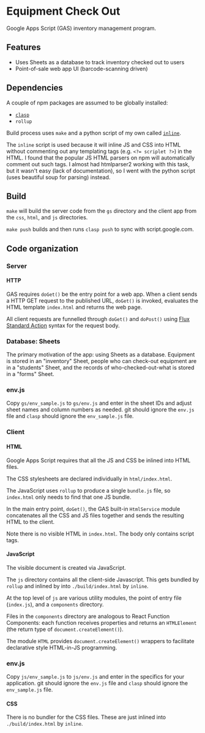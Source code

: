# Equipment Check Out

Google Apps Script (GAS) inventory management program.

## Features

- Uses Sheets as a database to track inventory checked out to users
- Point-of-sale web app UI (barcode-scanning driven)

## Dependencies

A couple of npm packages are assumed to be globally installed:

- [`clasp`](https://github.com/google/clasp)
- `rollup`

Build process uses `make` and a python script of my own called
[`inline`](https://github.com/dwmorrin/py-inline-html).

The `inline` script is used because it will inline JS and CSS into HTML without
commenting out any templating tags (e.g. `<?= scriplet ?>`) in the HTML. I
found that the popular JS HTML parsers on npm will automatically comment out such tags.
I almost had htmlparser2 working with this task, but it wasn't easy (lack of documentation),
so I went with the python script (uses beautiful soup for parsing) instead.

## Build

`make` will build the server code from the `gs` directory and the client app
from the `css`, `html`, and `js` directories.

`make push` builds and then runs `clasp push` to sync with script.google.com.

## Code organization

### Server

#### HTTP

GAS requires `doGet()` be the entry point for a web app. When a client sends
a HTTP GET request to the published URL, `doGet()` is invoked, evaluates the
HTML template `index.html` and returns the web page.

All client requests are funnelled through `doGet()` and `doPost()` using
[Flux Standard Action](https://github.com/redux-utilities/flux-standard-action)
syntax for the request body.

### Database: Sheets

The primary motivation of the app: using Sheets as a database.
Equipment is stored in an "inventory" Sheet, people who can check-out equipment
are in a "students" Sheet, and the records of who-checked-out-what is stored in
a "forms" Sheet.

### env.js

Copy `gs/env_sample.js` to `gs/env.js` and enter in the sheet IDs and adjust
sheet names and column numbers as needed. git should ignore the `env.js` file
and `clasp` should ignore the `env_sample.js` file.

### Client

#### HTML

Google Apps Script requires that all the JS and CSS be inlined into HTML files.

The CSS stylesheets are declared individually in `html/index.html`.

The JavaScript uses `rollup` to produce a single `bundle.js` file, so
`index.html` only needs to find that one JS bundle.

In the main entry point, `doGet()`, the GAS built-in `HtmlService`
module concatenates all the CSS and JS files together and sends the resulting
HTML to the client.

Note there is no visible HTML in `index.html`. The body only contains script
tags.

#### JavaScript

The visible document is created via JavaScript.

The `js` directory contains all the client-side Javascript. This gets bundled
by `rollup` and inlined by into `./build/index.html` by `inline`.

At the top level of `js` are various utility modules, the point of entry file
(`index.js`), and a `components` directory.

Files in the `components` directory are analogous to React Function Components:
each function receives properties and returns an `HTMLElement` (the return type
of `document.createElement()`).

The module `HTML` provides `document.createElement()` wrappers to facilitate
declarative style HTML-in-JS programming.

### env.js

Copy `js/env_sample.js` to `js/env.js` and enter in the specifics for your
application. git should ignore the `env.js` file and `clasp` should ignore the
`env_sample.js` file.

#### CSS

There is no bundler for the CSS files. These are just inlined into
`./build/index.html` by `inline`.
